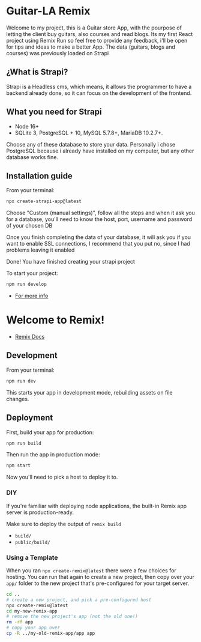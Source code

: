 # Guitar-LA Remix

Welcome to my project, this is a Guitar store App, with the pourpose of letting the client buy guitars, also courses and read blogs. Its my first React project using Remix Run so feel free to provide any feedback, i'll be open for tips and ideas to make a better App.
The data (guitars, blogs and courses) was previously loaded on Strapi

## ¿What is Strapi?

Strapi is a Headless cms, which means, it allows the programmer to have a backend already done, so it can focus on the development of the frontend.

## What you need for Strapi

- Node 16+
- SQLite 3, PostgreSQL + 10, MySQL 5.7.8+, MariaDB 10.2.7+. 

Choose any of these database to store your data. Personally i chose PostgreSQL because i already have installed on my computer, but any other database works fine.

## Installation guide

From your terminal:

```sh
npx create-strapi-app@latest
```

Choose "Custom (manual settings)", follow all the steps and when it ask you for a database, you'll need to know the host, port, username and password of your chosen DB

Once you finish completing the data of your database, it will ask you if you want to enable SSL connections, I recommend that you put no, since I had problems leaving it enabled

Done! You have finished creating your strapi project

To start your project:

```sh
npm run develop
``` 

- [For more info](https://docs.strapi.io/dev-docs/quick-start#_1-install-strapi-and-create-a-new-project)

# Welcome to Remix!

- [Remix Docs](https://remix.run/docs)

## Development

From your terminal:

```sh
npm run dev
```

This starts your app in development mode, rebuilding assets on file changes.

## Deployment

First, build your app for production:

```sh
npm run build
```

Then run the app in production mode:

```sh
npm start
```

Now you'll need to pick a host to deploy it to.

### DIY

If you're familiar with deploying node applications, the built-in Remix app server is production-ready.

Make sure to deploy the output of `remix build`

- `build/`
- `public/build/`

### Using a Template

When you ran `npx create-remix@latest` there were a few choices for hosting. You can run that again to create a new project, then copy over your `app/` folder to the new project that's pre-configured for your target server.

```sh
cd ..
# create a new project, and pick a pre-configured host
npx create-remix@latest
cd my-new-remix-app
# remove the new project's app (not the old one!)
rm -rf app
# copy your app over
cp -R ../my-old-remix-app/app app
```
